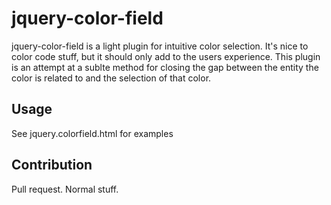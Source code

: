 jquery-color-field
==================


jquery-color-field is a light plugin for intuitive color selection. 
It's nice to color code stuff, but it should only add to the users experience. 
This plugin is an attempt at a sublte method for closing the gap between the entity the color is related to and the selection of that color.


## Usage
See jquery.colorfield.html for examples

## Contribution
Pull request. Normal stuff.